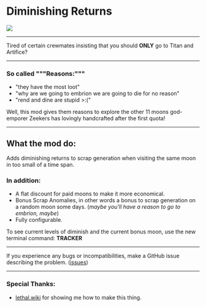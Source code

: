 # Diminishing Returns

[![](https://img.shields.io/badge/JackEhttack-DiminishingReturns-blue?logo=thunderstore)](https://thunderstore.io/c/lethal-company/p/JackEhttack/DiminishingReturns/)

___
Tired of certain crewmates insisting that you should **ONLY** go to Titan and Artifice?
___

### So called """Reasons:"""
- "they have the most loot"
- "why are we going to embrion we are going to die for no reason"
- "rend and dine are stupid >:("

Well, this mod gives them reasons to explore the other 11 moons god-emporer Zeekers has lovingly handcrafted after the first quota!

___
## What the mod do:

Adds diminishing returns to scrap generation when visiting the same moon in too small of a time span.

### In addition:
- A flat discount for paid moons to make it more economical.
- Bonus Scrap Anomalies, in other words a bonus to scrap generation on a random moon some days. (_maybe you'll have a reason to go to embrion, maybe_)
- Fully configurable.

To see current levels of diminish and the current bonus moon, use the new terminal command: **TRACKER**
___
If you experience any bugs or incompatibilities, make a GitHub issue describing the problem. ([issues](https://github.com/JackEhttack/DiminishingReturns/issues))
___
### Special Thanks:
- [lethal.wiki](lethal.wiki) for showing me how to make this thing.

